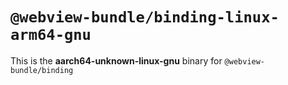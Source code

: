 # `@webview-bundle/binding-linux-arm64-gnu`

This is the **aarch64-unknown-linux-gnu** binary for `@webview-bundle/binding`
